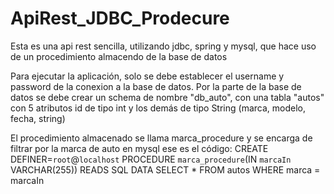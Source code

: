# ApiRest_JDBC_Prodecure

Esta es una api rest sencilla, utilizando jdbc, spring y mysql, que hace uso de un procedimiento almacendo de la base de datos

Para ejecutar la aplicación, solo se debe establecer el username y password de la conexion a la base de datos. 
Por la parte de la base de datos se debe crear un schema de nombre "db_auto", con una tabla "autos" con 5 atributos id de tipo int
y los demás de tipo String (marca, modelo, fecha, string)

El procedimiento almacenado se llama marca_procedure y se encarga de filtrar por la marca de auto
en mysql ese es el código:
CREATE DEFINER=`root`@`localhost` PROCEDURE `marca_procedure`(IN `marcaIn` VARCHAR(255))
    READS SQL DATA
SELECT * FROM autos WHERE marca = marcaIn
